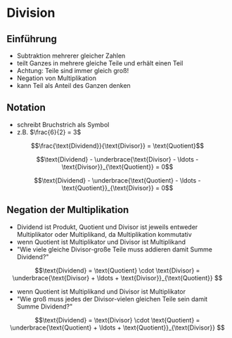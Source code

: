 # Division



## Einführung

- Subtraktion mehrerer gleicher Zahlen
- teilt Ganzes in mehrere gleiche Teile und erhält einen Teil
- Achtung: Teile sind immer gleich groß!
- Negation von Multiplikation
- kann Teil als Anteil des Ganzen denken



## Notation

- schreibt Bruchstrich als Symbol
- z.B. $\frac{6}{2} = 3$

$$\frac{\text{Dividend}}{\text{Divisor}} = \text{Quotient}$$

$$\text{Dividend} - \underbrace{\text{Divisor} - \ldots - \text{Divisor}}_{\text{Quotient}} = 0$$

$$\text{Dividend} - \underbrace{\text{Quotient} - \ldots - \text{Quotient}}_{\text{Divisor}} = 0$$



## Negation der Multiplikation

- Dividend ist Produkt, Quotient und Divisor ist jeweils entweder Multiplikator oder Multiplikand, da Multiplikation kommutativ
- wenn Quotient ist Multiplikator und Divisor ist Multiplikand
- "Wie viele gleiche Divisor-große Teile muss addieren damit Summe Dividend?"

$$\text{Dividend} = \text{Quotient} \cdot \text{Divisor} = \underbrace{\text{Divisor} + \ldots + \text{Divisor}}_{\text{Quotient}} $$

- wenn Quotient ist Multiplikand und Divisor ist Multiplikator
- "Wie groß muss jedes der Divisor-vielen gleichen Teile sein damit Summe Dividend?"

$$\text{Dividend} = \text{Divisor} \cdot \text{Quotient} = \underbrace{\text{Quotient} + \ldots + \text{Quotient}}_{\text{Divisor}} $$
